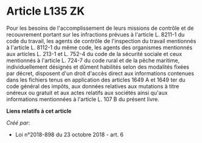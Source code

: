 # Article L135 ZK

Pour les besoins de l'accomplissement de leurs missions de contrôle et de recouvrement portant sur les infractions prévues à
l'article L. 8211-1 du code du travail, les agents de contrôle de l'inspection du travail mentionnés à l'article L. 8112-1 du
même code, les agents des organismes mentionnés aux articles L. 213-1 et L. 752-4 du code de la sécurité sociale et ceux
mentionnés à l'article L. 724-7 du code rural et de la pêche maritime, individuellement désignés et dûment habilités selon
des modalités fixées par décret, disposent d'un droit d'accès direct aux informations contenues dans les fichiers tenus en
application des articles 1649 A et 1649 ter du code général des impôts, aux données relatives aux mutations à titre onéreux
ou gratuit et aux actes relatifs aux sociétés ainsi qu'aux informations mentionnées à l'article L. 107 B du présent livre.

**Liens relatifs à cet article**

_Créé par_:

  - Loi n°2018-898 du 23 octobre 2018 - art. 6
